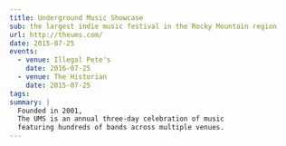 ```yaml
---
title: Underground Music Showcase
sub: the largest indie music festival in the Rocky Mountain region
url: http://theums.com/
date: 2015-07-25
events:
  - venue: Illegal Pete's
    date: 2016-07-25
  - venue: The Historian
    date: 2015-07-25
tags:
summary: |
  Founded in 2001,
  The UMS is an annual three-day celebration of music
  featuring hundreds of bands across multiple venues.
---
```

